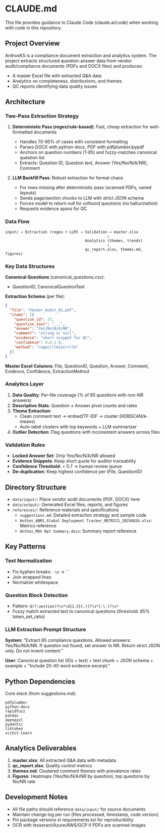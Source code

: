 # CLAUDE.md

This file provides guidance to Claude Code (claude.ai/code) when working with code in this repository.

## Project Overview

AnthosKS is a compliance document extraction and analytics system. The project extracts structured question-answer data from vendor audit/compliance documents (PDFs and DOCX files) and produces:
- A master Excel file with extracted Q&A data
- Analytics on completeness, distributions, and themes
- QC reports identifying data quality issues

## Architecture

### Two-Pass Extraction Strategy

1. **Deterministic Pass (regex/rule-based)**: Fast, cheap extraction for well-formatted documents
   - Handles 70-85% of cases with consistent formatting
   - Parses DOCX with python-docx, PDF with pdfplumber/pypdf
   - Anchors on question numbers (1-85) and fuzzy-matches canonical question list
   - Extracts: Question ID, Question text, Answer (Yes/No/N/A/NR), Comment

2. **LLM Backfill Pass**: Robust extraction for format chaos
   - For rows missing after deterministic pass (scanned PDFs, varied layouts)
   - Sends page/section chunks to LLM with strict JSON schema
   - Forces model to return null for unfound questions (no hallucination)
   - Requests evidence spans for QC

### Data Flow

```
input/ → Extraction (regex + LLM) → Validation → master.xlsx
                                              ↓
                                    Analytics (themes, trends)
                                              ↓
                                    qc_report.xlsx, themes.md, figures/
```

### Key Data Structures

**Canonical Questions** (canonical_questions.csv):
- QuestionID, CanonicalQuestionText

**Extraction Schema** (per file):
```json
{
  "file": "Vendor_Audit_01.pdf",
  "items": [{
    "question_id": 17,
    "question_text": "...",
    "answer": "Yes|No|N/A|NR",
    "comment": "string or null",
    "evidence": "short snippet for QC",
    "confidence": 0.0-1.0,
    "method": "regex|llm|ocr+llm"
  }]
}
```

**Master Excel Columns**: File, QuestionID, Question, Answer, Comment, Evidence, Confidence, ExtractionMethod

### Analytics Layer

1. **Data Quality**: Per-file coverage (% of 85 questions with non-NR answers)
2. **Descriptive Stats**: Question × Answer pivot counts and rates
3. **Theme Extraction**:
   - Clean comment text → embed/TF-IDF → cluster (HDBSCAN/k-means)
   - Auto-label clusters with top keywords + LLM summarizer
4. **Outlier Detection**: Flag questions with inconsistent answers across files

### Validation Rules

- **Locked Answer Set**: Only Yes/No/N/A/NR allowed
- **Evidence Snippets**: Keep short quote for auditor traceability
- **Confidence Threshold**: < 0.7 → human review queue
- **De-duplication**: Keep highest confidence per (File, QuestionID)

## Directory Structure

- `data/input/`: Place vendor audit documents (PDF, DOCX) here
- `data/output/`: Generated Excel files, reports, and figures
- `references/`: Reference materials and specifications
  - `suggestions.md`: Detailed extraction strategy and sample code
  - `Anthos_ABRS_Global Deployment Tracker_METRICS_20250826.xlsx`: Metrics reference
  - `Anthos_MOV Rpt Summary.docx`: Summary report reference

## Key Patterns

### Text Normalization
- Fix hyphen breaks: `-\n` → ``
- Join wrapped lines
- Normalize whitespace

### Question Block Detection
- Pattern: `Q(?:uestion)?\s*\d{1,3}[.)]?\s*[:\-]?\s*`
- Fuzzy match extracted text to canonical questions (threshold: 85% token_set_ratio)

### LLM Extraction Prompt Structure
**System**: "Extract 85 compliance questions. Allowed answers: Yes/No/N/A/NR. If question not found, set answer to NR. Return strict JSON only. Do not invent content."

**User**: Canonical question list (IDs + text) + text chunk + JSON schema + example + "Include 20-40 word evidence excerpt."

## Python Dependencies

Core stack (from suggestions.md):
```
pdfplumber
python-docx
rapidfuzz
pandas
openpyxl
pydantic
tiktoken
scikit-learn
```

## Analytics Deliverables

1. **master.xlsx**: All extracted Q&A data with metadata
2. **qc_report.xlsx**: Quality control metrics
3. **themes.md**: Clustered comment themes with prevalence rates
4. **Figures**: Heatmaps (Yes/No/N/A/NR by question), top questions by No/NR rate

## Development Notes

- All file paths should reference `data/input/` for source documents
- Maintain change log per run (files processed, timestamp, code version)
- Pin package versions in requirements.txt for reproducibility
- OCR with tesseract/Azure/AWS/GCP if PDFs are scanned images